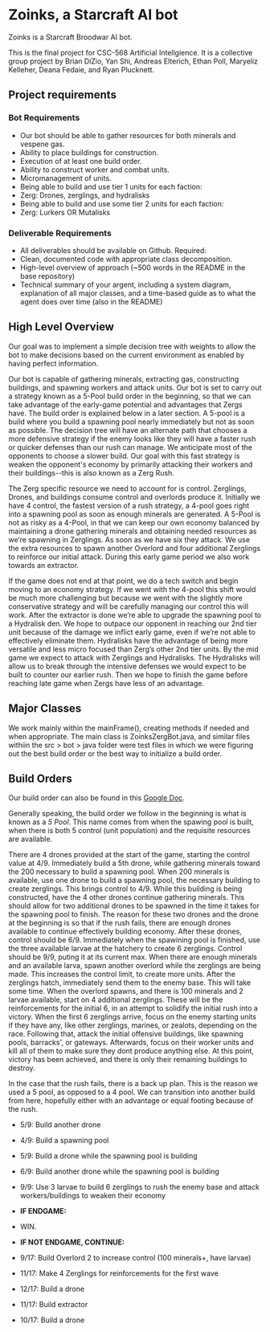 # Zoinks, a Starcraft AI bot 
Zoinks is a Starcraft Broodwar AI bot. 

This is the final project for CSC-568 Artificial Intellgience. It is a collective group project by Brian DiZio, Yan Shi, Andreas Elterich, Ethan Poll, Maryeliz Kelleher, Deana Fedaie, and Ryan Plucknett. 

## Project requirements 
### Bot Requirements 
+ Our bot should be able to gather resources for both minerals and vespene gas. 
+ Ability to place buildings for construction. 
+ Execution of at least one build order. 
+ Ability to construct worker and combat units. 
+ Micromanagement of units. 
+ Being able to build and use tier 1 units for each faction: 
 + Zerg: Drones, zerglings, and hydralisks 
+ Being able to build and use some tier 2 units for each faction: 
 + Zerg: Lurkers OR Mutalisks 
 
### Deliverable Requirements 
+ All deliverables should be available on Github. Required: 
 + Clean, documented code with appropriate class decomposition. 
+ High-level overview of approach (~500 words in the README in the base repository) 
 + Technical summary of your argent, including a system diagram, explanation of all major classes, and a time-based guide as to what the agent does over time (also in the README) 

## High Level Overview 
Our goal was to implement a simple decision tree with weights to allow the bot to make decisions based on the current environment as enabled by having perfect information. 

Our bot is capable of gathering minerals, extracting gas, constructing buildings, and spawning workers and attack units. Our bot is set to carry out a strategy known as a 5-Pool build order in the beginning, so that we can take advantage of the early-game potential and advantages that Zergs have. The build order is explained below in a later section. A 5-pool is a build where you build a spawning pool nearly immediately but not as soon as possible. The decision tree will have an alternate path that chooses a more defensive strategy if the enemy looks like they will have a faster rush or quicker defenses than our rush can manage. We anticipate most of the opponents to choose a slower build. Our goal with this fast strategy is weaken the opponent's economy by primarily attacking their workers and their buildings--this is also known as a Zerg Rush.

The Zerg specific resource we need to account for is control. Zerglings, Drones, and buildings consume control and overlords produce it. Initially we have 4 control, the fastest version of a rush strategy, a 4-pool goes right into a spawning pool as soon as enough minerals are generated. A 5-Pool is not as risky as a 4-Pool, in that we can keep our own economy balanced by maintaining a drone gathering minerals and obtaining needed resources as we’re spawning in Zerglings. As soon as we have six they attack. We use the extra resources to spawn another Overlord and four additional Zerglings to reinforce our initial attack. During this early game period we also work towards an extractor. 

If the game does not end at that point, we do a tech switch and begin moving to an economy strategy. If we went with the 4-pool this shift would be much more challenging but because we went with the slightly more conservative strategy and will be carefully managing our control this will work. After the extractor is done we’re able to upgrade the spawning pool to a Hydralisk den. We hope to outpace our opponent in reaching our 2nd tier unit because of the damage we inflict early game, even if we’re not able to effectively eliminate them. Hydralisks have the advantage of being more versatile and less micro focused than Zerg’s other 2nd tier units. By the mid game we expect to attack with Zerglings and Hydralisks. The Hydralisks will allow us to break through the intensive defenses we would expect to be built to counter our earlier rush. Then we hope to finish the game before reaching late game when Zergs have less of an advantage.

 
## Major Classes
We work mainly within the mainFrame(), creating methods if needed and when appropriate. The main class is ZoinksZergBot.java, and similar files withiin the src > bot > java folder were test files in which we were figuring out the best build order or the best way to initialize a build order. 

## Build Orders 
Our build order can also be found in this [Google Doc](https://docs.google.com/document/d/1e05FzKy5A5DllCp2OfijMiIUobjpTRM2mPlKQ5jJYNk/edit). 

Generally speaking, the build order we follow in the beginning is what is known as a *5 Pool*. This name comes from when the spawing pool is built, when there is both 5 control (unit population) and the requisite resources are available.

There are 4 drones provided at the start of the game, starting the control value at 4/9. 
Immediately build a 5th drone, while gathering minerals toward the 200 necessary to build a spawning pool. 
When 200 minerals is available, use one drone to build a spawning pool, the necessary building to create zerglings. This brings control to 4/9.
While this building is being constructed, have the 4 other drones continue gathering minerals. This should allow for two additional drones to be spawned in the time it takes for the spawning pool to finish. The reason for these two drones and the drone at the beginning is so that if the rush fails, there are enough drones available to continue effectively building economy. After these drones, control should be 6/9.
Immediately when the spawining pool is finished, use the three available larvae at the hatchery to create 6 zerglings. Control should be 9/9, puting it at its current max. 
When there are enough minerals and an available larva, spawn another overlord while the zerglings are being made. This increases the control limit, to create more units. 
After the zerglings hatch, immediately send them to the enemy base. This will take some time.
When the overlord spawns, and there is 100 minerals and 2 larvae available, start on 4 additional zerglings. These will be the reinforcements for the initial 6, in an attempt to solidify the initial rush into a victory. 
When the first 6 zerglings arrive, focus on the enemy starting units if they have any, like other zerglings, marines, or zealots, depending on the race. Following that, attack the initial offensive buildings, like spawning pools, barracks', or gateways. Afterwards, focus on their worker units and kill all of them to make sure they dont produce anything else. At this point, victory has been achieved, and there is only their remaining buildings to destroy. 

In the case that the rush fails, there is a back up plan. This is the reason we used a 5 pool, as opposed to a 4 pool. We can transition into another build from here, hopefully either with an advantage or equal footing because of the rush. 


+ 5/9: Build another drone 
+ 4/9: Build a spawning pool 
+ 5/9: Build a drone while the spawning pool is building 
+ 6/9: Build another drone while the spawning pool is building 
+ 9/9: Use 3 larvae to build 6 zerglings to rush the enemy base and attack workers/buildings to weaken their economy 

+ **IF ENDGAME:**
+ WIN. 

+ **IF NOT ENDGAME, CONTINUE:** 
+ 9/17: Build Overlord 2 to increase control (100 minerals+, have larvae) 
+ 11/17: Make 4 Zerglings for reinforcements for the first wave 
+ 12/17: Build a drone  
+ 11/17: Build extractor 
+ 10/17: Build a drone 
